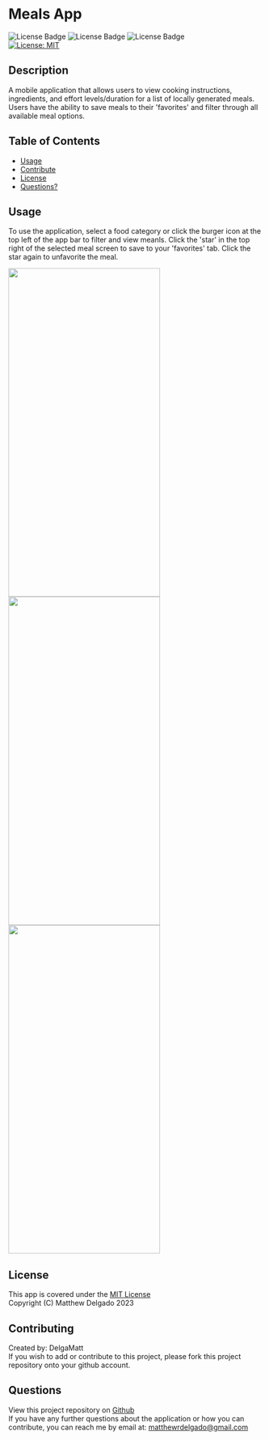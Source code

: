 # Meals App
  ![License Badge](https://img.shields.io/badge/Flutter-02569B?style=flat&logo=flutter&logoColor=white)
  ![License Badge](https://img.shields.io/badge/Dart-0175C2?style=flat&logo=dart&logoColor=white)
  ![License Badge](https://img.shields.io/badge/Material--UI-0081CB?style=flat&logo=material-ui&logoColor=white)
  <br>
  [![License: MIT](https://img.shields.io/badge/License-MIT-yellow.svg)](https://opensource.org/licenses/MIT)

  ## Description
  A mobile application that allows users to view cooking instructions, ingredients, and effort levels/duration for a list of locally generated meals. Users have the ability to save meals to their 'favorites' and filter through all available meal options.
  ## Table of Contents
  - [Usage](#usage)
  - [Contribute](#contributing)
  - [License](#license)
  - [Questions?](#questions)

  ## Usage
  To use the application, select a food category or click the burger icon at the top left of the app bar to filter and view meanls. Click the 'star' in the top right of the selected meal screen to save to your 'favorites' tab. Click the star again to unfavorite the meal.  

  <img src="https://github.com/DelgaMatt/Expense-Tracker/assets/115049801/eec528bd-2c88-4ad1-8b86-1d9ca789b55d" width="300" height="650">
   <br>
<img src="https://github.com/DelgaMatt/Expense-Tracker/assets/115049801/03b30525-f965-4a2a-8822-e0e0f53fde57" width="300" height="650">
   <br>
<img src="https://github.com/DelgaMatt/Expense-Tracker/assets/115049801/32e94108-8494-41d5-adb6-6c100cb2231a" width="300" height="650">
   
  ## License
  This app is covered under the [MIT License](https://opensource.org/licenses/MIT)<br>
  Copyright (C) Matthew Delgado 2023
  ## Contributing
  Created by: DelgaMatt
  <br>
       If you wish to add or contribute to this project, please fork this project repository onto your github account.

  ## Questions
  View this project repository on [Github](https://github.com/DelgaMatt)<br>
  If you have any further questions about the application or how you can contribute, you can reach me by email at: matthewrdelgado@gmail.com